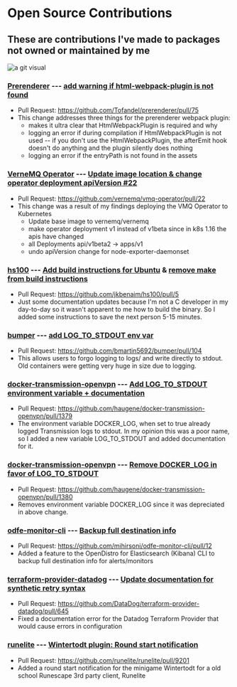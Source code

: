 # Open Source Contributions

## These are contributions I've made to packages not owned or maintained by me
![a git visual](~content/open-source/git.png)

### [Prerenderer](https://github.com/Tofandel/prerenderer/) --- [add warning if html-webpack-plugin is not found](https://github.com/Tofandel/prerenderer/commit/410ae86a6ffb1022a3706877dbf2408ba9f87a50)
- Pull Request: https://github.com/Tofandel/prerenderer/pull/75
- This change addresses three things for the prerenderer webpack plugin:
    - makes it ultra clear that HtmlWebpackPlugin is required and why
    - logging an error if during compilation if HtmlWebpackPlugin is not used -- if you don't use the HtmlWebpackPlugin, the afterEmit hook doesn't do anything and the plugin silently does nothing
    - logging an error if the entryPath is not found in the assets

### [VerneMQ Operator](https://github.com/vernemq/vmq-operator) --- [Update image location & change operator deployment apiVersion #22](https://github.com/vernemq/vmq-operator/commit/37f75f8fba0fee1435f5699c0accc39743065b14)
- Pull Request: https://github.com/vernemq/vmq-operator/pull/22
- This change was a result of my findings deploying the VMQ Operator to Kubernetes
    - Update base image to vernemq/vernemq
    - make operator deployment v1 instead of v1beta since in k8s 1.16 the apis have changed
    - all Deployments api/v1beta2 -> apps/v1
    - undo apiVersion change for node-exporter-daemonset 

### [hs100](https://github.com/jkbenaim/hs100) --- [Add build instructions for Ubuntu](https://github.com/jkbenaim/hs100/commit/ee2c7de86ba01b0ba27649265647a3f9f761c898) & [remove make from build instructions](https://github.com/jkbenaim/hs100/commit/75e80d3b6ea31e92aba00b2fa3bb3c53f9c870e7)
- Pull Request: https://github.com/jkbenaim/hs100/pull/5
- Just some documentation updates because I'm not a C developer in my day-to-day so it wasn't apparent to me how to build the binary. So I added some instructions to save the next person 5-15 minutes.

### [bumper](https://github.com/bmartin5692/bumper) --- [add LOG_TO_STDOUT env var](https://github.com/bmartin5692/bumper/commit/436830cdd6ac039e6053bb402fc23186246ebc59)
- Pull Request: https://github.com/bmartin5692/bumper/pull/104 
- This allows users to forgo logging to logs/ and write directly to stdout. Old containers were getting very huge in size due to logging.

### [docker-transmission-openvpn](https://github.com/haugene/docker-transmission-openvpn/) --- [Add LOG_TO_STDOUT environment variable + documentation](https://github.com/haugene/docker-transmission-openvpn/commit/e3d27e8172fb50e1532f01a24420a34899285ae7)
- Pull Request: https://github.com/haugene/docker-transmission-openvpn/pull/1379
- The environment variable DOCKER_LOG, when set to true already logged Transmission logs to stdout. In my opinion this was a poor name, so I added a new variable LOG_TO_STDOUT and added documentation for it.

### [docker-transmission-openvpn](https://github.com/haugene/docker-transmission-openvpn/) --- [Remove DOCKER_LOG in favor of LOG_TO_STDOUT](https://github.com/haugene/docker-transmission-openvpn/commit/e0eaa0e643041a6639c6779f311010e8d21bd56a)
- Pull Request: https://github.com/haugene/docker-transmission-openvpn/pull/1380
- Removes environment variable DOCKER_LOG since it was depreciated in above change.

### [odfe-monitor-cli](https://github.com/mihirsoni/odfe-monitor-cli) --- [Backup full destination info](https://github.com/mihirsoni/odfe-monitor-cli/commit/65993f1526a883dbc4b5c97e3a8ab1d6c875ab23)
- Pull Request: https://github.com/mihirsoni/odfe-monitor-cli/pull/12
- Added a feature to the OpenDistro for Elasticsearch (Kibana) CLI to backup full destination info for alerts/monitors

### [terraform-provider-datadog](https://github.com/DataDog/terraform-provider-datadog/) --- [Update documentation for synthetic retry syntax](https://github.com/DataDog/terraform-provider-datadog/commit/b8fcdbc870de0f277ecf2245b5d8867cd6507b98)
- Pull Request: https://github.com/DataDog/terraform-provider-datadog/pull/645
- Fixed a documentation error for the Datadog Terraform Provider that would cause errors in configuration

### [runelite](https://github.com/runelite/runelite/) --- [Wintertodt plugin: Round start notification](https://github.com/runelite/runelite/commit/80f0000f894e817ceb0cf2f7c427b75f75ccb6d8)
- Pull Request: https://github.com/runelite/runelite/pull/9201
- Added a round start notification for the minigame Wintertodt for a old school Runescape 3rd party client, Runelite
